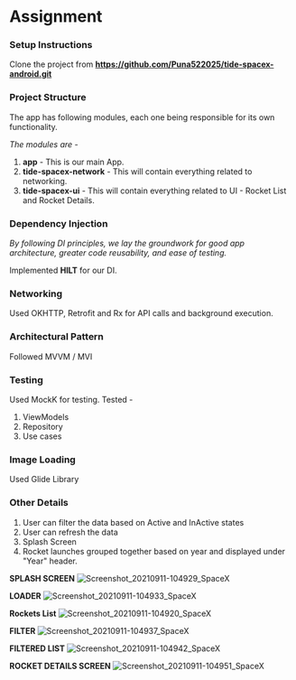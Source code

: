 # Assignment

### Setup Instructions

Clone the project from **https://github.com/Puna522025/tide-spacex-android.git**

### Project Structure

The app has following modules, each one being responsible for its own functionality.

_The modules are -_
1. **app** - This is our main App.
2. **tide-spacex-network** - This will contain everything related to networking.
3. **tide-spacex-ui** - This will contain everything related to UI - Rocket List and Rocket Details.

### Dependency Injection

_By following DI principles, we lay the groundwork for good app architecture, greater code reusability, and ease of testing._

Implemented **HILT** for our DI.

### Networking

Used OKHTTP, Retrofit and Rx for API calls and background execution.

### Architectural Pattern

Followed MVVM / MVI

### Testing

Used MockK for testing. Tested - 
1. ViewModels
2. Repository
3. Use cases

### Image Loading

Used Glide Library

### Other Details

1. User can filter the data based on Active and InActive states
2. User can refresh the data
3. Splash Screen
4. Rocket launches grouped together based on year and displayed under "Year" header.

**SPLASH SCREEN**
![Screenshot_20210911-104929_SpaceX](https://user-images.githubusercontent.com/24222492/132937271-13592b16-5652-4ce5-959c-04303a820a53.jpg)

**LOADER**
![Screenshot_20210911-104933_SpaceX](https://user-images.githubusercontent.com/24222492/132937276-061ab594-fccb-4787-999e-6b7a0dad0bba.jpg)

**Rockets List**
![Screenshot_20210911-104920_SpaceX](https://user-images.githubusercontent.com/24222492/132937282-36633a8b-b510-449c-acde-e6496f8e66e9.jpg)

**FILTER**
![Screenshot_20210911-104937_SpaceX](https://user-images.githubusercontent.com/24222492/132937346-46313467-59a3-4d1d-b163-29df9e984a5d.jpg)

**FILTERED LIST**
![Screenshot_20210911-104942_SpaceX](https://user-images.githubusercontent.com/24222492/132937356-689a0f5c-0ed0-4099-bbbb-bdf929e46078.jpg)

**ROCKET DETAILS SCREEN**
![Screenshot_20210911-104951_SpaceX](https://user-images.githubusercontent.com/24222492/132937357-fd481f6c-b9f7-4d6c-949d-bafaee110f25.jpg)

